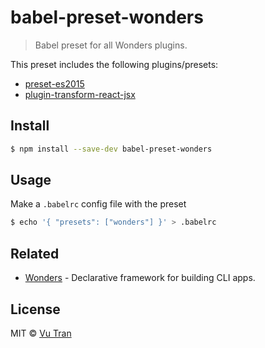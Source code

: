 # babel-preset-wonders

> Babel preset for all Wonders plugins.

This preset includes the following plugins/presets:

- [preset-es2015](https://babeljs.io/docs/plugins/#transform-plugins-es2015)
- [plugin-transform-react-jsx](https://babeljs.io/docs/plugins/transform-react-jsx/)

## Install

```bash
$ npm install --save-dev babel-preset-wonders
```

## Usage

Make a `.babelrc` config file with the preset

```bash
$ echo '{ "presets": ["wonders"] }' > .babelrc
```

## Related

- [Wonders](https://github.com/vutran/wonders/) - Declarative framework for building CLI apps.

## License

MIT © [Vu Tran](https://github.com/vutran/)
